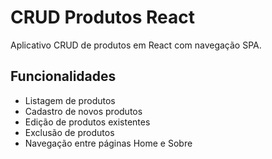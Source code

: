 # CRUD Produtos React

Aplicativo CRUD de produtos em React com navegação SPA.

## Funcionalidades
- Listagem de produtos
- Cadastro de novos produtos
- Edição de produtos existentes
- Exclusão de produtos
- Navegação entre páginas Home e Sobre

